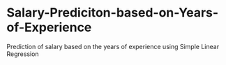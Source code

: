 # Salary-Prediciton-based-on-Years-of-Experience
Prediction of salary based on the years of experience using Simple Linear Regression


